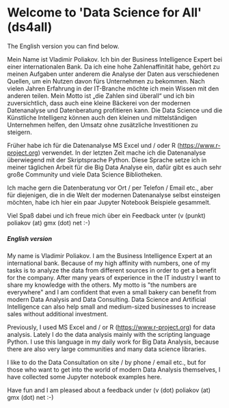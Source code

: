 # Welcome to 'Data Science for All' (ds4all)

The English version you can find below.

Mein Name ist Vladimir Poliakov. Ich bin der Business Intelligence Expert bei einer internationalen Bank. Da ich eine hohe Zahlenaffinität habe, gehört zu meinen Aufgaben unter anderem die Analyse der Daten aus verschiedenen Quellen, um ein Nutzen davon fürs Unternehmen zu bekommen. Nach vielen Jahren Erfahrung in der IT-Branche möchte ich mein Wissen mit den anderen teilen. Mein Motto ist „die Zahlen sind überall“ und ich bin zuversichtlich, dass auch eine kleine Bäckerei von der modernen Datenanalyse und Datenberatung profitieren kann. Die Data Science und die Künstliche Intelligenz können auch den kleinen und mittelständigen Unternehmen helfen, den Umsatz ohne zusätzliche Investitionen zu steigern.

Früher habe ich für die Datenanalyse MS Excel und / oder R (https://www.r-project.org) verwendet. In der letzten Zeit mache ich die Datenanalyse überwiegend mit der Skriptsprache Python. Diese Sprache setze ich in meiner täglichen Arbeit für die Big Data Analyse ein, dafür gibt es auch sehr große Community und viele Data Science Bibliotheken.

Ich mache gern die Datenberatung vor Ort / per Telefon / Email etc., aber für diejenigen, die in die Welt der modernen Datenanalyse selbst einsteigen möchten, habe ich hier ein paar Jupyter Notebook Beispiele gesammelt.

Viel Spaß dabei und ich freue mich über ein Feedback unter (v (punkt) poliakov (at) gmx (dot) net :-)

##### English version

My name is Vladimir Poliakov. I am the Business Intelligence Expert at an international bank. Because of my high affinity with numbers, one of my tasks is to analyze the data from different sources in order to get a benefit for the company. After many years of experience in the IT industry I want to share my knowledge with the others. My motto is "the numbers are everywhere" and I am confident that even a small bakery can benefit from modern Data Analysis and Data Consulting. Data Science and Artificial Intelligence can also help small and medium-sized businesses to increase sales without additional investment.

Previously, I used MS Excel and / or R (https://www.r-project.org) for data analysis. Lately I do the data analysis mainly with the scripting language Python. I use this language in my daily work for Big Data Analysis, because there are also very large communities and many data science libraries.

I like to do the Data Consultation on site / by phone / email etc., but for those who want to get into the world of modern Data Analysis themselves, I have collected some Jupyter notebook examples here.

Have fun and I am pleased about a feedback under (v (dot) poliakov (at) gmx (dot) net :-)
